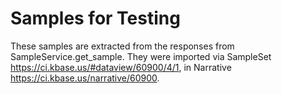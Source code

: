 # Samples for Testing

These samples are extracted from the responses from SampleService.get_sample. They were imported via
SampleSet https://ci.kbase.us/#dataview/60900/4/1, in Narrative https://ci.kbase.us/narrative/60900.